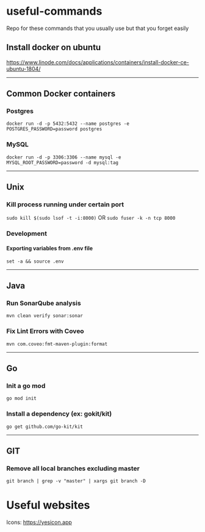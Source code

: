 # useful-commands
Repo for these commands that you usually use but that you forget easily

## Install docker on ubuntu
https://www.linode.com/docs/applications/containers/install-docker-ce-ubuntu-1804/

---
## Common Docker containers
### Postgres
```docker run -d -p 5432:5432 --name postgres -e POSTGRES_PASSWORD=password postgres```

### MySQL
```docker run -d -p 3306:3306 --name mysql -e MYSQL_ROOT_PASSWORD=password -d mysql:tag```

---
## Unix
### Kill process running under certain port
```sudo kill $(sudo lsof -t -i:8000)``` OR
```sudo fuser -k -n tcp 8000 ```

### Development
#### Exporting variables from .env file
```console
set -a && source .env
```

---
## Java
### Run SonarQube analysis
```mvn clean verify sonar:sonar```
### Fix Lint Errors with Coveo
```mvn com.coveo:fmt-maven-plugin:format```

---
## Go
### Init a go mod
```go mod init```
### Install a dependency (ex: gokit/kit)
```go get github.com/go-kit/kit```

---
## GIT
### Remove all local branches excluding master
```git branch | grep -v "master" | xargs git branch -D ```

# Useful websites
Icons: https://yesicon.app

